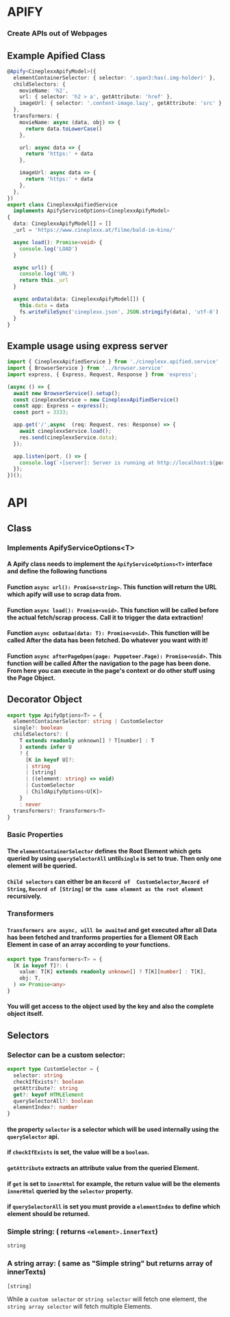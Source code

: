 # APIFY
### Create APIs out of Webpages


## Example Apified Class
```typescript
@Apify<CineplexxApifyModel>({
  elementContainerSelector: { selector: '.span3:has(.img-holder)' },
  childSelectors: {
    movieName: 'h2',
    url: { selector: 'h2 > a', getAttribute: 'href' },
    imageUrl: { selector: '.content-image.lazy', getAttribute: 'src' },
  },
  transformers: {
    movieName: async (data, obj) => {
      return data.toLowerCase()
    },

    url: async data => {
      return 'https:' + data
    },

    imageUrl: async data => {
      return 'https:' + data
    },
  },
})
export class CineplexxApifiedService
  implements ApifyServiceOptions<CineplexxApifyModel>
{
  data: CineplexxApifyModel[] = []
  _url = 'https://www.cineplexx.at/filme/bald-im-kino/'

  async load(): Promise<void> {
    console.log('LOAD')
  }

  async url() {
    console.log('URL')
    return this._url
  }

  async onData(data: CineplexxApifyModel[]) {
    this.data = data
    fs.writeFileSync('cineplexx.json', JSON.stringify(data), 'utf-8')
  }
}
```

## Example usage using express server

```typescript
import { CineplexxApifiedService } from './cineplexx.apified.service'
import { BrowserService } from '../browser.service'
import express, { Express, Request, Response } from 'express';

(async () => {
  await new BrowserService().setup();
  const cineplexxService = new CineplexxApifiedService()
  const app: Express = express();
  const port = 3333;

  app.get('/',async  (req: Request, res: Response) => {
    await cineplexxService.load();
    res.send(cineplexxService.data);
  });

  app.listen(port, () => {
    console.log(`⚡️[server]: Server is running at http://localhost:${port}`);
  });
})();
```


# API

## Class
### Implements ApifyServiceOptions\<T>
#### A Apify class needs to implement the ```ApifyServiceOptions<T>``` interface and define the following functions
#### Function ```async url(): Promise<string>```. This function will return the URL which apify will use to scrap data from.
#### Function ```async load(): Promise<void>```. This function will be called before the actual fetch/scrap process. Call it to trigger the data extraction!
#### Function ```async onDataa(data: T): Promise<void>```. This function will be called After the data has been fetched. Do whatever you want with it!
#### Function ```async afterPageOpen(page: Puppeteer.Page): Promise<void>```. This function will be called After the navigation to the page has been done. From here you can execute in the page's context or do other stuff using the Page Object.
## Decorator Object
```typescript
export type ApifyOptions<T> = {
  elementContainerSelector: string | CustomSelector
  single?: boolean
  childSelectors?: (
    T extends readonly unknown[] ? T[number] : T
    ) extends infer U
    ? {
      [K in keyof U]?:
      | string
      | [string]
      | ((element: string) => void)
      | CustomSelector
      | ChildApifyOptions<U[K]>
    }
    : never
  transformers?: Transformers<T>
}
```
### Basic Properties
#### The ```elementContainerSelector``` defines the Root Element which gets queried by using ```querySelectorAll``` until```single``` is set to true. Then only one element will be queried.
#### ```Child selectors``` can either be an ```Record of  CustomSelector```,```Record of String```, ```Record of [String]``` or ```the same element as the root element``` recursively.

### Transformers
#### ```Transformers are async, will be awaited``` and get executed after all Data has been fetched and tranforms properties for a Element OR Each Element in case of an array according to your functions. 

```typescript
export type Transformers<T> = {
  [K in keyof T]?: (
    value: T[K] extends readonly unknown[] ? T[K][number] : T[K],
    obj: T,
  ) => Promise<any>
}
```
#### You will get access to the object used by the key and also the complete object itself.


## Selectors

### Selector can be a custom selector:
```typescript
export type CustomSelector = {
  selector: string
  checkIfExists?: boolean
  getAttribute?: string
  get?: keyof HTMLElement
  querySelectorAll?: boolean
  elementIndex?: number
}
```
#### the property ```selector``` is a selector which will be used internally using the ```querySelector``` api.
#### if ```checkIfExists``` is set, the value will be a ```boolean```.
#### ```getAttribute``` extracts an attribute value from the queried Element.
#### if ```get``` is set to ```innerHtml``` for example, the return value will be the elements ```innerHtml``` queried by the ```selector``` property.
#### if ```querySelectorAll``` is set you must provide a ```elementIndex``` to define which element should be returned.
###
### Simple string: ( returns  ```<element>.innerText```)
```typescript
string
```
### A string array: ( same as "Simple string" but returns array of innerTexts)
```typescript
[string]
```

While a ```custom selector``` or ```string selector``` will fetch one element, the ```string array selector``` will fetch multiple Elements.
